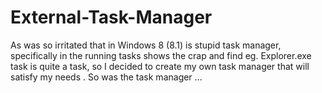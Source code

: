 External-Task-Manager
=====================

As was so irritated that in Windows 8 (8.1) is stupid task manager, specifically in the running tasks shows the crap and find eg. Explorer.exe task is quite a task, so I decided to create my own task manager that will satisfy my needs . So was the task manager ...

